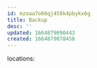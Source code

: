 ```yaml
---
id: mzoaa7o66qj458k4pbykx6g
title: Backup
desc: ''
updated: 1664879090443
created: 1664879078458
---
```


locations:
